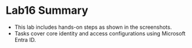 # Lab16 Summary

- This lab includes hands-on steps as shown in the screenshots.
- Tasks cover core identity and access configurations using Microsoft Entra ID.
